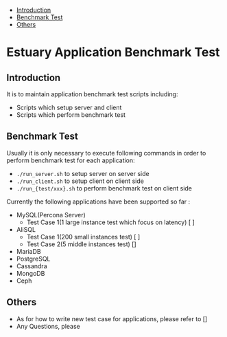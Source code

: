 * [Introduction](#1)
* [Benchmark Test](#2)
* [Others](#3)

# Estuary Application Benchmark Test 
## <a name="1">Introduction</a>
It is to maintain application benchmark test scripts including:
- Scripts which setup server and client 
- Scripts which perform benchmark test  

## <a name="2">Benchmark Test</a>
Usually it is only necessary to execute following commands in order to perform benchmark test for each application:
- `./run_server.sh` to setup server on server side
- `./run_client.sh` to setup client on client side
- `./run_{test/xxx}.sh` to perform benchmark test on client side

Currently the following applications have been supported so far :
- MySQL(Percona Server)
  - Test Case 1(1 large instance test which focus on latency) [ ]
- AliSQL
  - Test Case 1(200 small instances test) [ ]
  - Test Case 2(5 middle instances test) []
- MariaDB
- PostgreSQL
- Cassandra
- MongoDB
- Ceph
                                           
## <a name="3">Others</a>
- As for how to write new test case for applications, please refer to []
- Any Questions, please 
